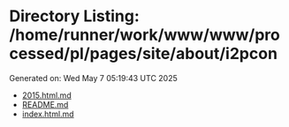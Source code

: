# Directory Listing: /home/runner/work/www/www/processed/pl/pages/site/about/i2pcon
Generated on: Wed May  7 05:19:43 UTC 2025

- [2015.html.md](2015.html.md)
- [README.md](README.md)
- [index.html.md](index.html.md)
